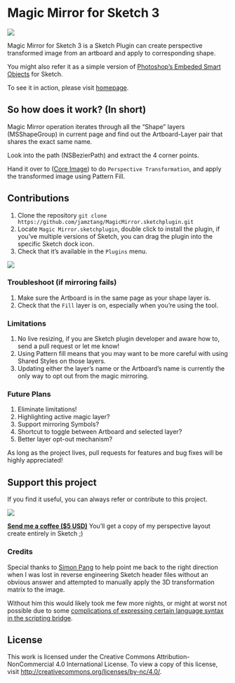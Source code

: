 # Magic Mirror for Sketch 3

![](http://cl.ly/image/1J0d3W1D0q3x/magic-mirror-banner.gif)

Magic Mirror for Sketch 3 is a Sketch Plugin can create perspective transformed image from an artboard and apply to corresponding shape.

You might also refer it as a simple version of [Photoshop’s Embeded Smart Objects](https://helpx.adobe.com/photoshop/using/create-smart-objects.html) for Sketch.

To see it in action, please visit [homepage](http://magicmirror.design).

## So how does it work? (In short)

Magic Mirror operation iterates through all the “Shape” layers (MSShapeGroup) in current page and find out the Artboard-Layer pair that shares the exact same name.

Look into the path (NSBezierPath) and extract the 4 corner points.

Hand it over to ([Core Image](https://developer.apple.com/library/mac/documentation/GraphicsImaging/Conceptual/CoreImaging/ci_intro/ci_intro.html)) to do `Perspective Transformation`, and apply the transformed image using Pattern Fill.

## Contributions

1. Clone the repository
`git clone https://github.com/jamztang/MagicMirror.sketchplugin.git`
2. Locate `Magic Mirror.sketchplugin`, double click to install the plugin, if you’ve multiple versions of Sketch, you can drag the plugin into the specific Sketch dock icon.
3. Check that it’s available in the `Plugins` menu.

![](http://cl.ly/image/2z0l023u0O2f/magic-mirror-menu.png)

### Troubleshoot (if mirroring fails)

1. Make sure the Artboard is in the same page as your shape layer is.
2. Check that the `Fill` layer is on, especially when you’re using the tool.

### Limitations

1. No live resizing, if you are Sketch plugin developer and aware how to, send a pull request or let me know!
2. Using Pattern fill means that you may want to be more careful with using Shared Styles on those layers.
3. Updating either the layer’s name or the Artboard’s name is currently the only way to opt out from the magic mirroring.

### Future Plans

1. Eliminate limitations!
2. Highlighting active magic layer?
3. Support mirroring Symbols?
4. Shortcut to toggle between Artboard and selected layer?
5. Better layer opt-out mechanism?

As long as the project lives, pull requests for features and bug fixes will be highly appreciated!

## Support this project

If you find it useful, you can always refer or contribute to this project.

![](http://cl.ly/image/2S2X2Y1U0015/purchase.jpg)

**[Send me a coffee ($5 USD)](https://www.paypal.com/cgi-bin/webscr?cmd=_s-xclick&hosted_button_id=RUERV9YM2RT6U)**
You’ll get a copy of my perspective layout create entirely in Sketch ;)

### Credits

Special thanks to [Simon Pang](http://twitter.com/@simonpang) to help point me back to the right direction when I was lost in reverse engineering Sketch header files without an obvious answer and attempted to manually apply the 3D transformation matrix to the image.

Without him this would likely took me few more nights, or might at worst not possible due to some [complications of expressing certain language syntax in the scripting bridge](https://github.com/ccgus/CocoaScript/issues/30).

## License

This work is licensed under the Creative Commons Attribution-NonCommercial 4.0 International License. To view a copy of this license, visit http://creativecommons.org/licenses/by-nc/4.0/.
